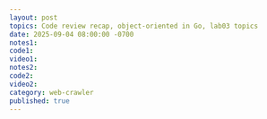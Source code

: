 ```yaml
---
layout: post
topics: Code review recap, object-oriented in Go, lab03 topics
date: 2025-09-04 08:00:00 -0700
notes1: 
code1: 
video1: 
notes2: 
code2: 
video2: 
category: web-crawler
published: true
---
```


